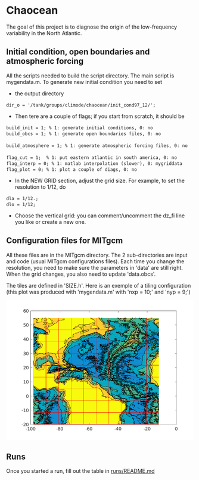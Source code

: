# Chaocean

The goal of this project is to diagnose the origin of the low-frequency variability in the North Atlantic.

## Initial condition, open boundaries and atmospheric forcing

All the scripts needed to build the script directory. The main script is mygendata.m. To generate new initial condition you need to set

- the output directory
```
dir_o = '/tank/groups/climode/chaocean/init_cond97_12/';
```

- Then tere are a couple of flags; if you start from scratch, it should be
```
build_init = 1; % 1: generate initial conditions, 0: no
build_obcs = 1; % 1: generate open boundaries files, 0: no

build_atmosphere = 1; % 1: generate atmospheric forcing files, 0: no

flag_cut = 1;  % 1: put eastern atlantic in south america, 0: no
flag_interp = 0; % 1: matlab interpolation (slower), 0: mygriddata
flag_plot = 0; % 1: plot a couple of diags, 0: no
```

- In the NEW GRID section, adjust the grid size. For example, to set the resolution to 1/12, do
```
dla = 1/12.;
dlo = 1/12;
```

- Choose the vertical grid: you can comment/uncomment the dz_fi line you like or create a new one.

## Configuration files for MITgcm

All these files are in the MITgcm directory. The 2 sub-directories are input and code (usual MITgcm configurations files). Each time you change the resolution, you need to make sure the parameters in 'data' are still right. When the grid changes, you also need to update 'data.obcs'.

The tiles are defined in 'SIZE.h'. Here is an exemple of a tiling configuration
(this plot was produced with 'mygendata.m' with   'nxp = 10;' and  'nyp = 9;')

![alt tag](scripts/topo_tiles.png)

## Runs

Once you started a run, fill out the table in [runs/README.md](runs/README.md)
